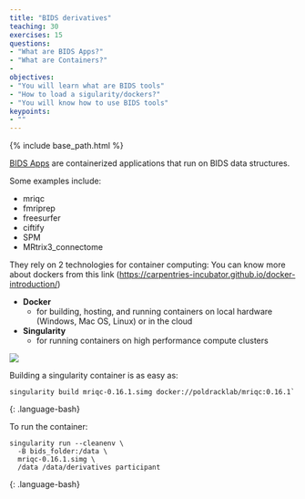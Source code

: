 ```yaml
---
title: "BIDS derivatives"
teaching: 30
exercises: 15
questions:
- "What are BIDS Apps?"
- "What are Containers?"
- 
objectives:
- "You will learn what are BIDS tools"
- "How to load a sigularity/dockers?"
- "You will know how to use BIDS tools"
keypoints:
- ""
---
```


{% include base_path.html %}

[BIDS Apps](https://bids-apps.neuroimaging.io/) are containerized applications that run on BIDS data structures.  

Some examples include:
- mriqc
- fmriprep
- freesurfer
- ciftify
- SPM
- MRtrix3_connectome

They rely on 2 technologies for container computing:
You can know more about dockers from this link (https://carpentries-incubator.github.io/docker-introduction/)
- **Docker**
  - for building, hosting, and running containers on local hardware (Windows, Mac OS, Linux) or in the cloud
- **Singularity**
  - for running containers on high performance compute clusters

![](../fig/bids_app.png)

Building a singularity container is as easy as:

~~~
singularity build mriqc-0.16.1.simg docker://poldracklab/mriqc:0.16.1`
~~~
{: .language-bash}

To run the container:

~~~
singularity run --cleanenv \
  -B bids_folder:/data \
  mriqc-0.16.1.simg \
  /data /data/derivatives participant
~~~
{: .language-bash}
